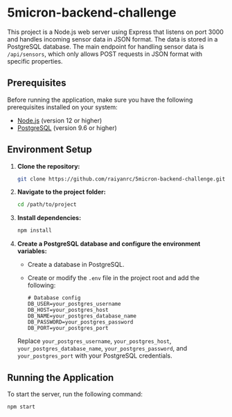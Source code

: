 # 5micron-backend-challenge

This project is a Node.js web server using Express that listens on port 3000 and handles incoming sensor data in JSON format.
The data is stored in a PostgreSQL database.
The main endpoint for handling sensor data is `/api/sensors`, which only allows POST requests in JSON format with specific properties.

## Prerequisites

Before running the application, make sure you have the following prerequisites installed on your system:

- [Node.js](https://nodejs.org/) (version 12 or higher)
- [PostgreSQL](https://www.postgresql.org/) (version 9.6 or higher)

## Environment Setup

1. **Clone the repository:**

    ```bash
    git clone https://github.com/raiyanrc/5micron-backend-challenge.git
    ```

2. **Navigate to the project folder:**

    ```bash
    cd /path/to/project
    ```

3. **Install dependencies:**

    ```bash
    npm install
    ```

4. **Create a PostgreSQL database and configure the environment variables:**

    - Create a database in PostgreSQL.
    - Create or modify the `.env` file in the project root and add the following:

        ```env
        # Database config
        DB_USER=your_postgres_username
        DB_HOST=your_postgres_host
        DB_NAME=your_postgres_database_name
        DB_PASSWORD=your_postgres_password
        DB_PORT=your_postgres_port
        ```

    Replace `your_postgres_username`, `your_postgres_host`, `your_postgres_database_name`, `your_postgres_password`, and `your_postgres_port` with your PostgreSQL credentials.

## Running the Application

To start the server, run the following command:

```bash
npm start
